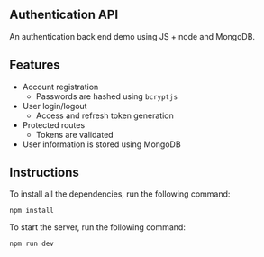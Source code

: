 ## Authentication API

An authentication back end demo using JS + node and MongoDB. 

## Features 

* Account registration
  * Passwords are hashed using `bcryptjs`
* User login/logout
  * Access and refresh token generation
* Protected routes
  * Tokens are validated 
* User information is stored using MongoDB

## Instructions

To install all the dependencies, run the following command:

```
npm install
```

To start the server, run the following command:

```
npm run dev
```
